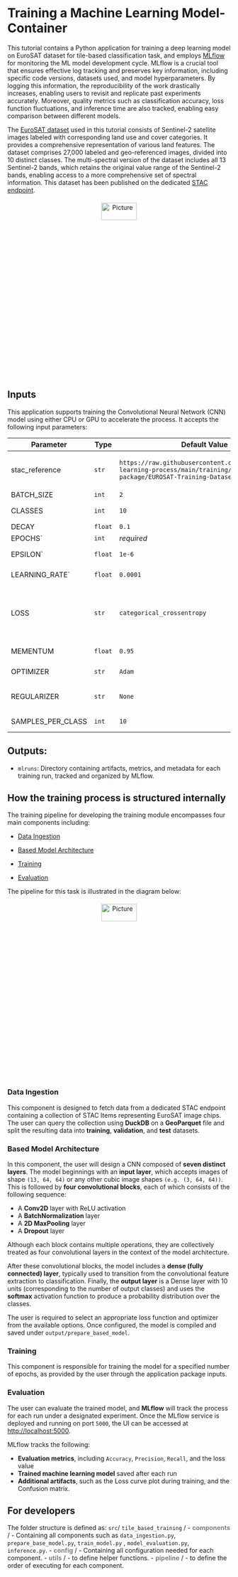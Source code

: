 # Training a Machine Learning Model- Container

This tutorial contains a Python application for training a deep learning model on EuroSAT dataset for tile-based classification task, and employs [MLflow](https://mlflow.org/) for monitoring the ML model development cycle. MLflow is a crucial tool that ensures effective log tracking and preserves key information, including specific code versions, datasets used, and model hyperparameters. By logging this information, the reproducibility of the work drastically increases, enabling users to revisit and replicate past experiments accurately. Moreover, quality metrics such as classification accuracy, loss function fluctuations, and inference time are also tracked, enabling easy comparison between different models. 

The [EuroSAT dataset](https://github.com/phelber/EuroSAT) used in this tutorial consists of Sentinel-2 satellite images labeled with corresponding land use and cover categories. It provides a comprehensive representation of various land features. The dataset comprises 27,000 labeled and geo-referenced images, divided into 10 distinct classes. The multi-spectral version of the dataset includes all 13 Sentinel-2 bands, which retains the original value range of the Sentinel-2 bands, enabling access to a more comprehensive set of spectral information. This dataset has been published on the dedicated [STAC endpoint](https://radiantearth.github.io/stac-browser/#/external/ai-extensions-stac.terradue.com/collections/Euro_SAT). 


<p align="center"><img src="https://raw.githubusercontent.com/phelber/EuroSAT/master/eurosat_overview_small.jpg" alt="Picture" width="40%" height="10%" style="display: block; margin: 20px auto;"/></p>


## Inputs

This application supports training the Convolutional Neural Network (CNN) model using either CPU or GPU to accelerate the process. It accepts the following input parameters:

| Parameter              | Type     | Default Value | Description |
|------------------------|----------|----------------|-------------|
| stac_reference | `str`   | `https://raw.githubusercontent.com/eoap/machine-learning-process/main/training/app-package/EUROSAT-Training-Dataset/catalog.json` | URL pointing to a STAC catalog. The model reads GeoParquet annotations from the collection's assets. |
| BATCH_SIZE  | `int`    | `2`            | Number of batches |
| CLASSES     | `int`    | `10`           | Number of land cover classes to classify. |
| DECAY       | `float`  | `0.1`          |  Decay value used in training. |
| EPOCHS`      | `int`    | *required*     | Number of epochs |
| EPSILON`     | `float`  | `1e-6`         | epsilon value (Model's heyperparameter) |
| LEARNING_RATE` | `float` | `0.0001`      | Initial learning rate for the optimizer. |
| LOSS       | `str`    | `categorical_crossentropy` | Loss function for training. Options: `binary_crossentropy`, `cosine_similarity`, `mean_absolute_error`, `mean_squared_logarithmic_error`, `squared_hinge`. |
| MEMENTUM    | `float`  | `0.95`         | Momentum parameter used in optimizers |
| OPTIMIZER   | `str`    | `Adam`         | Optimization algorithm. Options: `Adam`, `SGD`, `RMSprop`. |
|REGULARIZER | `str`    | `None`         | Regularization technique to avoid overfitting. Options: `l1l2`,`l1`, `l2`, `None`. |
| SAMPLES_PER_CLASS | `int` | `10`       | Number of samples to use for training per class. |


## Outputs:
- `mlruns`: Directory containing artifacts, metrics, and metadata for each training run, tracked and organized by MLflow.


## How the training process is structured internally
The training pipeline for developing the training module encompasses four main components including:

* [Data Ingestion](#data-ingestion)

* [Based Model Architecture](#based-model-architecture)

* [Training](#training)

* [Evaluation](#evaluation)

The pipeline for this task is illustrated in the diagram below:
<p align="center"><img src="https://miro.medium.com/v2/resize:fit:1100/format:webp/0*LLe88lTuuvprFvAF.png" alt="Picture" width="40%" height="10%" style="display: block; margin: 20px auto;"/></p>

### Data Ingestion
This component is designed to fetch data from a dedicated STAC endpoint containing a collection of STAC Items representing EuroSAT image chips. The user can query the collection using **DuckDB** on a **GeoParquet** file and split the resulting data into **training**, **validation**, and **test** datasets.

### Based Model Architecture
In this component, the user will design a CNN composed of **seven distinct layers**. The model beginnings with an **input layer**, which accepts images of shape `(13, 64, 64)` or any other cubic image shapes `(e.g. (3, 64, 64))`. This is followed by **four convolutional blocks**, each of which consists of the following sequence:

* A **Conv2D** layer with ReLU activation
* A **BatchNormalization** layer
* A **2D MaxPooling** layer
* A **Dropout** layer

Although each block contains multiple operations, they are collectively treated as four convolutional layers in the context of the model architecture.

After these convolutional blocks, the model includes a **dense (fully connected) layer**, typically used to transition from the convolutional feature extraction to classification. Finally, the **output layer** is a Dense layer with 10 units (corresponding to the number of output classes) and uses the **softmax** activation function to produce a probability distribution over the classes. 

The user is required to select an appropriate loss function and optimizer from the available options. Once configured, the model is compiled and saved under `output/prepare_based_model`.

### Training
This component is responsible for training the model for a specified number of epochs, as provided by the user through the application package inputs.

### Evaluation
The user can evaluate the trained model, and **MLflow** will track the process for each run under a designated experiment. Once the MLflow service is deployed and running on port `5000`, the UI can be accessed at [http://localhost:5000](http://localhost:5000).

MLflow tracks the following:

- **Evaluation metrics**, including `Accuracy`, `Precision`, `Recall`, and the loss value  
- **Trained machine learning model** saved after each run  
- **Additional artifacts**, such as the Loss curve plot during training, and the Confusion matrix.

## For developers

The folder structure is defined as:
`src`/ `tile_based_training` /
    - <span style="color:gray">**components**</span> /
        - Containing all components such as `data_ingestion.py`, `prepare_base_model.py`, `train_model.py` , `model_evaluation.py`, `inference.py`.
    - <span style="color:gray">**config**</span> /
        - Containing all configuration needed for each component.
    - <span style="color:gray">**utils**</span> /
        - to define helper functions.
    - <span style="color:gray">**pipeline**</span> /
        - to define the order of executing for each component.
    
    


